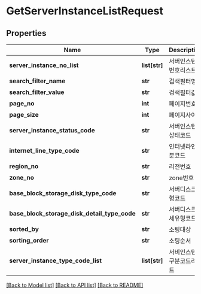 # GetServerInstanceListRequest

## Properties
Name | Type | Description | Notes
------------ | ------------- | ------------- | -------------
**server_instance_no_list** | **list[str]** | 서버인스턴스번호리스트 | [optional] 
**search_filter_name** | **str** | 검색필터명 | [optional] 
**search_filter_value** | **str** | 검색필터값 | [optional] 
**page_no** | **int** | 페이지번호 | [optional] 
**page_size** | **int** | 페이지사이즈 | [optional] 
**server_instance_status_code** | **str** | 서버인스턴스상태코드 | [optional] 
**internet_line_type_code** | **str** | 인터넷라인구분코드 | [optional] 
**region_no** | **str** | 리전번호 | [optional] 
**zone_no** | **str** | zone번호 | [optional] 
**base_block_storage_disk_type_code** | **str** | 서버디스크유형코드 | [optional] 
**base_block_storage_disk_detail_type_code** | **str** | 서버디스크상세유형코드 | [optional] 
**sorted_by** | **str** | 소팅대상 | [optional] 
**sorting_order** | **str** | 소팅순서 | [optional] 
**server_instance_type_code_list** | **list[str]** | 서비인스턴스구분코드리스트 | [optional] 

[[Back to Model list]](../README.md#documentation-for-models) [[Back to API list]](../README.md#documentation-for-api-endpoints) [[Back to README]](../README.md)


